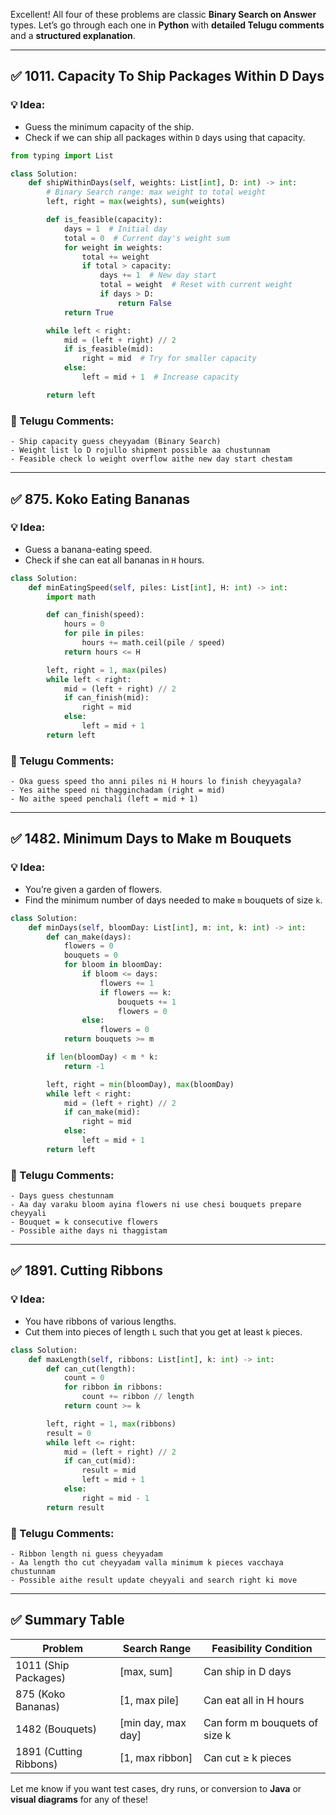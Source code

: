 Excellent! All four of these problems are classic **Binary Search on Answer** types. Let’s go through each one in **Python** with **detailed Telugu comments** and a **structured explanation**.

---

## ✅ **1011. Capacity To Ship Packages Within D Days**

### 💡 Idea:

* Guess the minimum capacity of the ship.
* Check if we can ship all packages within `D` days using that capacity.

```python
from typing import List

class Solution:
    def shipWithinDays(self, weights: List[int], D: int) -> int:
        # Binary Search range: max weight to total weight
        left, right = max(weights), sum(weights)

        def is_feasible(capacity):
            days = 1  # Initial day
            total = 0  # Current day's weight sum
            for weight in weights:
                total += weight
                if total > capacity:
                    days += 1  # New day start
                    total = weight  # Reset with current weight
                    if days > D:
                        return False
            return True

        while left < right:
            mid = (left + right) // 2
            if is_feasible(mid):
                right = mid  # Try for smaller capacity
            else:
                left = mid + 1  # Increase capacity

        return left
```

### 🧠 Telugu Comments:

```text
- Ship capacity guess cheyyadam (Binary Search)
- Weight list lo D rojullo shipment possible aa chustunnam
- Feasible check lo weight overflow aithe new day start chestam
```

---

## ✅ **875. Koko Eating Bananas**

### 💡 Idea:

* Guess a banana-eating speed.
* Check if she can eat all bananas in `H` hours.

```python
class Solution:
    def minEatingSpeed(self, piles: List[int], H: int) -> int:
        import math

        def can_finish(speed):
            hours = 0
            for pile in piles:
                hours += math.ceil(pile / speed)
            return hours <= H

        left, right = 1, max(piles)
        while left < right:
            mid = (left + right) // 2
            if can_finish(mid):
                right = mid
            else:
                left = mid + 1
        return left
```

### 🧠 Telugu Comments:

```text
- Oka guess speed tho anni piles ni H hours lo finish cheyyagala?
- Yes aithe speed ni thagginchadam (right = mid)
- No aithe speed penchali (left = mid + 1)
```

---

## ✅ **1482. Minimum Days to Make m Bouquets**

### 💡 Idea:

* You’re given a garden of flowers.
* Find the minimum number of days needed to make `m` bouquets of size `k`.

```python
class Solution:
    def minDays(self, bloomDay: List[int], m: int, k: int) -> int:
        def can_make(days):
            flowers = 0
            bouquets = 0
            for bloom in bloomDay:
                if bloom <= days:
                    flowers += 1
                    if flowers == k:
                        bouquets += 1
                        flowers = 0
                else:
                    flowers = 0
            return bouquets >= m

        if len(bloomDay) < m * k:
            return -1

        left, right = min(bloomDay), max(bloomDay)
        while left < right:
            mid = (left + right) // 2
            if can_make(mid):
                right = mid
            else:
                left = mid + 1
        return left
```

### 🧠 Telugu Comments:

```text
- Days guess chestunnam
- Aa day varaku bloom ayina flowers ni use chesi bouquets prepare cheyyali
- Bouquet = k consecutive flowers
- Possible aithe days ni thaggistam
```

---

## ✅ **1891. Cutting Ribbons**

### 💡 Idea:

* You have ribbons of various lengths.
* Cut them into pieces of length `L` such that you get at least `k` pieces.

```python
class Solution:
    def maxLength(self, ribbons: List[int], k: int) -> int:
        def can_cut(length):
            count = 0
            for ribbon in ribbons:
                count += ribbon // length
            return count >= k

        left, right = 1, max(ribbons)
        result = 0
        while left <= right:
            mid = (left + right) // 2
            if can_cut(mid):
                result = mid
                left = mid + 1
            else:
                right = mid - 1
        return result
```

### 🧠 Telugu Comments:

```text
- Ribbon length ni guess cheyyadam
- Aa length tho cut cheyyadam valla minimum k pieces vacchaya chustunnam
- Possible aithe result update cheyyali and search right ki move
```

---

## ✅ Summary Table

| Problem                | Search Range        | Feasibility Condition         |
| ---------------------- | ------------------- | ----------------------------- |
| 1011 (Ship Packages)   | \[max, sum]         | Can ship in D days            |
| 875 (Koko Bananas)     | \[1, max pile]      | Can eat all in H hours        |
| 1482 (Bouquets)        | \[min day, max day] | Can form m bouquets of size k |
| 1891 (Cutting Ribbons) | \[1, max ribbon]    | Can cut ≥ k pieces            |

Let me know if you want test cases, dry runs, or conversion to **Java** or **visual diagrams** for any of these!
